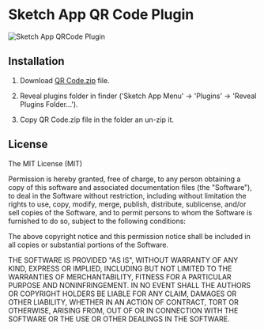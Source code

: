 Sketch App QR Code Plugin
=============

![Sketch App QRCode Plugin](http://turbobabr.github.io/sketch-qrcode/images/sketch_qrcode_snapshot.png)

## Installation

1. Download [QR Code.zip](https://github.com/turbobabr/sketch-qrcode/raw/master/distr/QR%20Code.zip) file.

2. Reveal plugins folder in finder ('Sketch App Menu' -> 'Plugins' -> 'Reveal Plugins Folder...').

3. Copy QR Code.zip file in the folder an un-zip it.


## License

The MIT License (MIT)

Permission is hereby granted, free of charge, to any person obtaining a copy of this software and associated documentation files (the "Software"), to deal in the Software without restriction, including without limitation the rights to use, copy, modify, merge, publish, distribute, sublicense, and/or sell copies of the Software, and to permit persons to whom the Software is furnished to do so, subject to the following conditions:

The above copyright notice and this permission notice shall be included in all copies or substantial portions of the Software.

THE SOFTWARE IS PROVIDED "AS IS", WITHOUT WARRANTY OF ANY KIND, EXPRESS OR IMPLIED, INCLUDING BUT NOT LIMITED TO THE WARRANTIES OF MERCHANTABILITY, FITNESS FOR A PARTICULAR PURPOSE AND NONINFRINGEMENT. IN NO EVENT SHALL THE AUTHORS OR COPYRIGHT HOLDERS BE LIABLE FOR ANY CLAIM, DAMAGES OR OTHER LIABILITY, WHETHER IN AN ACTION OF CONTRACT, TORT OR OTHERWISE, ARISING FROM, OUT OF OR IN CONNECTION WITH THE SOFTWARE OR THE USE OR OTHER DEALINGS IN THE SOFTWARE.